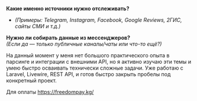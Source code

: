 **Какие именно источники нужно отслеживать?**
- _(Примеры: Telegram, Instagram, Facebook, Google Reviews, 2ГИС, сайты СМИ и т.д.)_

**Нужно ли собирать данные из мессенджеров?**  
_(Если да — только публичные каналы/чаты или что-то ещё?)_


На данный момент у меня нет большого практического опыта в парсинге и интеграции с внешними API, но я активно изучаю эти темы и умею быстро осваивать технически сложные задачи. Уже работаю с Laravel, Livewire, REST API, и готов быстро закрыть пробелы под конкретный проект.




Для оплаты
https://freedompay.kg/

